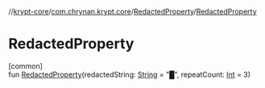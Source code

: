 //[krypt-core](../../../index.md)/[com.chrynan.krypt.core](../index.md)/[RedactedProperty](index.md)/[RedactedProperty](-redacted-property.md)

# RedactedProperty

[common]\
fun [RedactedProperty](-redacted-property.md)(redactedString: [String](https://kotlinlang.org/api/latest/jvm/stdlib/kotlin/-string/index.html) = "█", repeatCount: [Int](https://kotlinlang.org/api/latest/jvm/stdlib/kotlin/-int/index.html) = 3)
